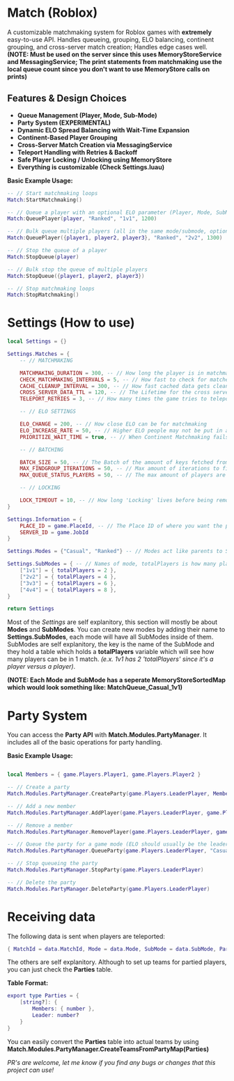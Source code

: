 # Match (Roblox)

A customizable matchmaking system for Roblox games with **extremely** easy-to-use API. Handles queueing, grouping, ELO balancing, continent grouping, and cross-server match creation; Handles edge cases well. **(NOTE: Must be used on the server since this uses MemoryStoreService and MessagingService; The print statements from matchmaking use the local queue count since you don't want to use MemoryStore calls on prints)**

## Features & Design Choices

- **Queue Management (Player, Mode, Sub-Mode)**
- **Party System (EXPERIMENTAL)**
- **Dynamic ELO Spread Balancing with Wait-Time Expansion**
- **Continent-Based Player Grouping**
- **Cross-Server Match Creation via MessagingService**
- **Teleport Handling with Retries & Backoff**
- **Safe Player Locking / Unlocking using MemoryStore**
- **Everything is customizable (Check Settings.luau)**

**Basic Example Usage:**

```lua
-- // Start matchmaking loops
Match:StartMatchmaking()

-- // Queue a player with an optional ELO parameter (Player, Mode, SubMode, ELO?)
Match:QueuePlayer(player, "Ranked", "1v1", 1200)

-- // Bulk queue multiple players (all in the same mode/submode, optional shared ELO)
Match:QueuePlayer({player1, player2, player3}, "Ranked", "2v2", 1300)

-- // Stop the queue of a player
Match:StopQueue(player)

-- // Bulk stop the queue of multiple players
Match:StopQueue({player1, player2, player3})

-- // Stop matchmaking loops
Match:StopMatchmaking()
```

# Settings (How to use)

```lua
local Settings = {}

Settings.Matches = {
	-- // MATCHMAKING

	MATCHMAKING_DURATION = 300, -- // How long the player is in matchmaking before removing them
	CHECK_MATCHMAKING_INTERVALS = 5, -- // How fast to check for matches
	CACHE_CLEANUP_INTERVAL = 300, -- // How fast cached data gets cleaned up
	CROSS_SERVER_DATA_TTL = 120, -- // The Lifetime for the cross server data
	TELEPORT_RETRIES = 3, -- // How many times the game tries to teleport you on fail

	-- // ELO SETTINGS

	ELO_CHANGE = 200, -- // How close ELO can be for matchmaking
	ELO_INCREASE_RATE = 50, -- // Higher ELO people may not be put in any matches. Finds more people in range every loop so they can be matchmaked
	PRIORITIZE_WAIT_TIME = true, -- // When Continent Matchmaking fails, Matchmaking will be faster for people who have waited longer instead of people with closer ELO

	-- // BATCHING

	BATCH_SIZE = 50, -- // The Batch of the amount of keys fetched from the MemoryStore
	MAX_FINDGROUP_ITERATIONS = 50, -- // Max amount of iterations to find the best group for the player
	MAX_QUEUE_STATUS_PLAYERS = 50, -- // The max amount of players are gotten and sent for each PublishAsync

	-- // LOCKING

	LOCK_TIMEOUT = 10, -- // How long 'Locking' lives before being removed. Locking is a state that tells servers that the player is in a match so the edge case where 2 servers try to match make someone at the same time doesn't happen
}

Settings.Information = {
	PLACE_ID = game.PlaceId, -- // The Place ID of where you want the player to go when they're matchmaked
	SERVER_ID = game.JobId
}

Settings.Modes = {"Casual", "Ranked"} -- // Modes act like parents to SubModes

Settings.SubModes = { -- // Names of mode, totalPlayers is how many players can be in that mode. All SubModes are in each Modes
	["1v1"] = { totalPlayers = 2 },
	["2v2"] = { totalPlayers = 4 },
	["3v3"] = { totalPlayers = 6 },
	["4v4"] = { totalPlayers = 8 },
}

return Settings
```

Most of the *Settings* are self explanitory, this section will mostly be about **Modes** and **SubModes**. You can create new modes by adding their name to **Settings.SubModes**, each mode will have all SubModes inside of them. SubModes are self explanitory, the key is the name of the SubMode and they hold a table which holds a **totalPlayers** variable which will see how many players can be in 1 match. *(e.x. 1v1 has 2 'totalPlayers' since it's a player versus a player)*.

**(NOTE: Each Mode and SubMode has a seperate MemoryStoreSortedMap which would look something like: MatchQueue_Casual_1v1)**

# Party System

You can access the **Party API** with **Match.Modules.PartyManager**. It includes all of the basic operations for party handling.

**Basic Example Usage:**

```lua

local Members = { game.Players.Player1, game.Players.Player2 }

-- // Create a party
Match.Modules.PartyManager.CreateParty(game.Players.LeaderPlayer, Members)

-- // Add a new member
Match.Modules.PartyManager.AddPlayer(game.Players.LeaderPlayer, game.Players.Player3)

-- // Remove a member
Match.Modules.PartyManager.RemovePlayer(game.Players.LeaderPlayer, game.Players.Player2)

-- // Queue the party for a game mode (ELO should usually be the leaders ELO)
Match.Modules.PartyManager.QueueParty(game.Players.LeaderPlayer, "Casual", "2v2", 1000)

-- // Stop queueing the party
Match.Modules.PartyManager.StopParty(game.Players.LeaderPlayer)

-- // Delete the party
Match.Modules.PartyManager.DeleteParty(game.Players.LeaderPlayer)
```

# **Receiving data**

The following data is sent when players are teleported:

```lua
{ MatchId = data.MatchId, Mode = data.Mode, SubMode = data.SubMode, Parties = data.PartyMapping[serverId] }
```

The others are self explanitory. Although to set up teams for partied players, you can just check the **Parties** table.

**Table Format:**

```lua
export type Parties = {
    [string?]: {
        Members: { number },
        Leader: number?
    }
}
```

You can easily convert the **Parties** table into actual teams by using **Match.Modules.PartyManager.CreateTeamsFromPartyMap(Parties)**

*PR's are welcome, let me know if you find any bugs or changes that this project can use!*